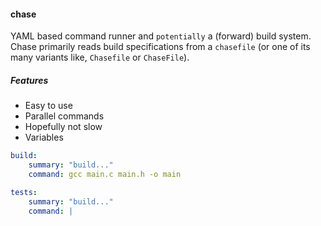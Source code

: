 #### chase

YAML based command runner and `potentially` a (forward) build system. Chase primarily reads build specifications from a `chasefile` (or one of its many variants like, `Chasefile` or `ChaseFile`).

##### Features
- Easy to use
- Parallel commands
- Hopefully not slow
- Variables

```yaml
build:
    summary: "build..."
    command: gcc main.c main.h -o main

tests:
    summary: "build..."
    command: |

```